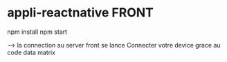 # appli-reactnative FRONT 
npm install
npm start

--> la connection au server front se lance
Connecter votre device grace au code data matrix
